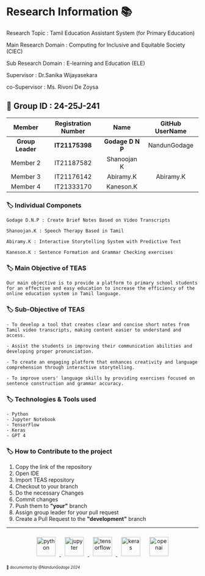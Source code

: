 # Research Information 📚
Research Topic : Tamil Education Assistant System (for Primary Education)

Main Research Domain : Computing for Inclusive and Equitable Society (CIEC)

Sub Research Domain : E-learning and Education (ELE) 

Supervisor : Dr.Sanika Wijayasekara

co-Supervisor : Ms. Rivoni De Zoysa

## 🔖 Group ID : 24-25J-241


|Member | Registration Number| Name | GitHub UserName |
| :---: | :---: | :---: | :---: |
|**Group Leader**|  **IT21175398** |  **Godage D N P** | NandunGodage | 
|Member 2| IT21187582 | Shanoojan K | | 
|Member 3| IT21176142 |  Abiramy.K  | Abiramy.K | 
|Member 4| IT21333170 | Kaneson.K   | |


### 🏷️ **Individual Componets**

    Godage D.N.P : Create Brief Notes Based on Video Transcripts

    Shanoojan.K : Speech Therapy Based in Tamil

    Abiramy.K : Interactive Storytelling System with Predictive Text

    Kaneson.K : Sentence Formation and Grammar Checking exercises

### 🏷️ **Main Objective of TEAS** 

    Our main objective is to provide a platform to primary school students for an effective and easy education to increase the efficiency of the online education system in Tamil language. 

### 🏷️ **Sub-Objective of TEAS**

    - To develop a tool that creates clear and concise short notes from Tamil video transcripts, making content easier to understand and access. 

    - Assist the students in improving their communication abilities and developing proper pronunciation.

    - To create an engaging platform that enhances creativity and language comprehension through interactive storytelling.

    - To improve users' language skills by providing exercises focused on sentence construction and grammar accuracy.


### 🏷️ Technologies & Tools used 
    - Python
    - Jupyter Notebook
    - TensorFlow
    - Keras
    - GPT 4
    
    
### 🏷️ How to Contribute to the project
01.  Copy the link of the repository 
02.  Open IDE
03.  Import TEAS repository
04.  Checkout to your branch 
05.  Do the necessary Changes
06.  Commit changes
07.  Push them to **"your"** branch
08.  Assign group leader for your pull request
09.  Create a Pull Request to the **"development"** branch

______________
<div align ="center">
<a href = "https://www.python.org/">
    <img src="https://i0.wp.com/junilearning.com/wp-content/uploads/2020/06/python-programming-language.webp?fit=800%2C800&ssl=1" alt="python" style="display: inline-block; margin: 10px;" width="50">
</a>
<a href = "https://jupyter.org">
    <img src="https://upload.wikimedia.org/wikipedia/commons/thumb/3/38/Jupyter_logo.svg/800px-Jupyter_logo.svg.png" alt="jupyter" style="display: inline-block; margin: 10px;" width="50">
</a>
<a href = "https://www.tensorflow.org/">
    <img src="https://encrypted-tbn0.gstatic.com/images?q=tbn:ANd9GcSmAmqfydDrHJVZVK-43-EOvaWOxfzR4tZQ0w&s" alt="tensorflow" style="display: inline-block; margin: 10px;" width="50">
</a>
<a herf = "https://keras.io/">
    <img src="https://upload.wikimedia.org/wikipedia/commons/thumb/a/ae/Keras_logo.svg/1200px-Keras_logo.svg.png" alt="keras" style="display: inline-block; margin: 10px;" width="50">
</a>
<a herf = "https://openai.com/index/gpt-4/">
    <img src="https://upload.wikimedia.org/wikipedia/commons/a/a4/GPT-4.png" alt="openai" style="display: inline-block; margin: 10px;" width="50">    
</a>
</div>

<sub><sup>📌 *documented by @NandunGodage 2024* </sup></sub>


